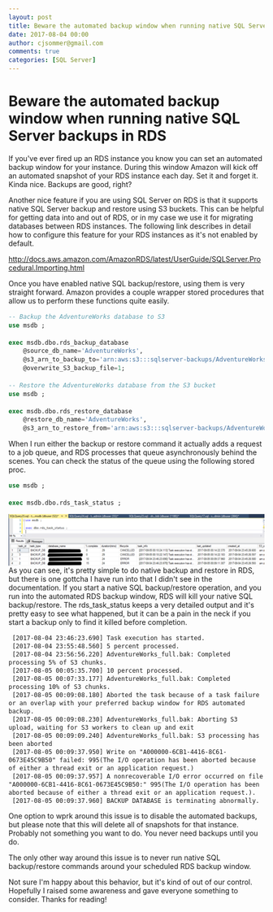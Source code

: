 ```yaml
---
layout: post
title: Beware the automated backup window when running native SQL Server backups in RDS
date: 2017-08-04 00:00
author: cjsommer@gmail.com
comments: true
categories: [SQL Server]
---
```

# Beware the automated backup window when running native SQL Server backups in RDS

If you've ever fired up an RDS instance you know you can set an automated backup window for your instance. During this window Amazon will kick off an automated snapshot of your RDS instance each day. Set it and forget it. Kinda nice. Backups are good, right? 

Another nice feature if you are using SQL Server on RDS is that it supports native SQL Server backup and restore using S3 buckets. This can be helpful for getting data into and out of RDS, or in my case we use it for migrating databases between RDS instances. The following link describes in detail how to configure this feature for your RDS instances as it's not enabled by default.

<a href="http://docs.aws.amazon.com/AmazonRDS/latest/UserGuide/SQLServer.Procedural.Importing.html">http://docs.aws.amazon.com/AmazonRDS/latest/UserGuide/SQLServer.Procedural.Importing.html</a>

Once you have enabled native SQL backup/restore, using them is very straight forward. Amazon provides a couple wrapper stored procedures that allow us to perform these functions quite easily. 

```sql
-- Backup the AdventureWorks database to S3
use msdb ;

exec msdb.dbo.rds_backup_database
    @source_db_name='AdventureWorks',
    @s3_arn_to_backup_to='arn:aws:s3:::sqlserver-backups/AdventureWorks_full.bak',
    @overwrite_S3_backup_file=1;

-- Restore the AdventureWorks database from the S3 bucket
use msdb ;
 
exec msdb.dbo.rds_restore_database
    @restore_db_name='AdventureWorks',
    @s3_arn_to_restore_from='arn:aws:s3:::sqlserver-backups/AdventureWorks_full.bak';
```

When I run either the backup or restore command it actually adds a request to a job queue, and RDS processes that queue asynchronously behind the scenes. You can check the status of the queue using the following stored proc.

```sql
use msdb ;

exec msdb.dbo.rds_task_status ;
```
<img src="/img/2017/08/rds_task_status.png" alt="rds_task_status" align="left">

As you can see, it's pretty simple to do native backup and restore in RDS, but there is one gottcha I have run into that I didn't see in the documentation. If you start a native SQL backup/restore operation, and you run into the automated RDS backup window, RDS will kill your native SQL backup/restore. The rds_task_status keeps a very detailed output and it's pretty easy to see what happened, but it can be a pain in the neck if you start a backup only to find it killed before completion.

```
 [2017-08-04 23:46:23.690] Task execution has started. 
 [2017-08-04 23:55:48.560] 5 percent processed. 
 [2017-08-04 23:56:56.220] AdventureWorks_full.bak: Completed processing 5% of S3 chunks. 
 [2017-08-05 00:05:35.700] 10 percent processed. 
 [2017-08-05 00:07:33.177] AdventureWorks_full.bak: Completed processing 10% of S3 chunks. 
 [2017-08-05 00:09:08.180] Aborted the task because of a task failure or an overlap with your preferred backup window for RDS automated backup. 
 [2017-08-05 00:09:08.230] AdventureWorks_full.bak: Aborting S3 upload, waiting for S3 workers to clean up and exit 
 [2017-08-05 00:09:09.240] AdventureWorks_full.bak: S3 processing has been aborted 
 [2017-08-05 00:09:37.950] Write on "A000000-6CB1-4416-8C61-0673E45C9B50" failed: 995(The I/O operation has been aborted because of either a thread exit or an application request.) 
 [2017-08-05 00:09:37.957] A nonrecoverable I/O error occurred on file "A000000-6CB1-4416-8C61-0673E45C9B50:" 995(The I/O operation has been aborted because of either a thread exit or an application request.). 
 [2017-08-05 00:09:37.960] BACKUP DATABASE is terminating abnormally.
```

One option to wprk around this issue is to disable the automated backups, but please note that this will delete all of snapshots for that instance. Probably not something you want to do. You never need backups until you do. 

The only other way around this issue is to never run native SQL backup/restore commands around your scheduled RDS backup window. 

Not sure I'm happy about this behavior, but it's kind of out of our control. Hopefully I raised some awareness and gave everyone something to consider. Thanks for reading!
